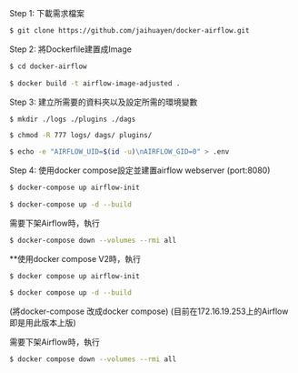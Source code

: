 Step 1: 下載需求檔案

```sh
$ git clone https://github.com/jaihuayen/docker-airflow.git
```
Step 2: 將Dockerfile建置成Image

```sh
$ cd docker-airflow
 
$ docker build -t airflow-image-adjusted .
```

Step 3: 建立所需要的資料夾以及設定所需的環境變數

```sh
$ mkdir ./logs ./plugins ./dags

$ chmod -R 777 logs/ dags/ plugins/

$ echo -e "AIRFLOW_UID=$(id -u)\nAIRFLOW_GID=0" > .env
```

Step 4: 使用docker compose設定並建置airflow webserver (port:8080)

```sh
$ docker-compose up airflow-init
 
$ docker-compose up -d --build
```

需要下架Airflow時，執行

```sh
$ docker-compose down --volumes --rmi all
```

**使用docker compose V2時，執行

```sh
$ docker compose up airflow-init
 
$ docker compose up -d --build
```
(將docker-compose 改成docker compose) (目前在172.16.19.253上的Airflow即是用此版本上版)

需要下架Airflow時，執行

```sh
$ docker compose down --volumes --rmi all
```
